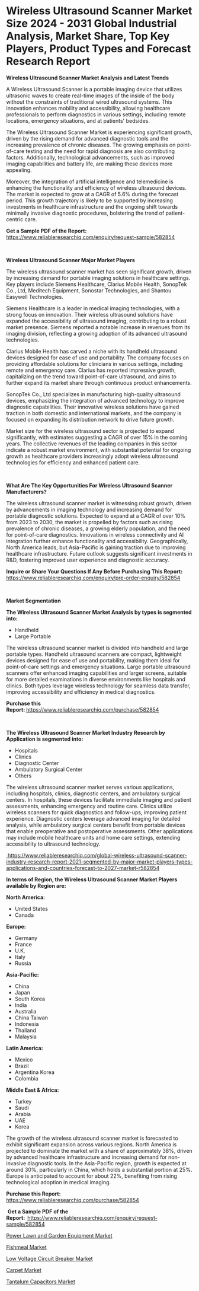 <p><h1>Wireless Ultrasound Scanner Market Size 2024 - 2031 Global Industrial Analysis, Market Share, Top Key Players, Product Types and Forecast Research Report</h1></p><p><strong>Wireless Ultrasound Scanner Market Analysis and Latest Trends</strong></p>
<p><p>A Wireless Ultrasound Scanner is a portable imaging device that utilizes ultrasonic waves to create real-time images of the inside of the body without the constraints of traditional wired ultrasound systems. This innovation enhances mobility and accessibility, allowing healthcare professionals to perform diagnostics in various settings, including remote locations, emergency situations, and at patients' bedsides.</p><p>The Wireless Ultrasound Scanner Market is experiencing significant growth, driven by the rising demand for advanced diagnostic tools and the increasing prevalence of chronic diseases. The growing emphasis on point-of-care testing and the need for rapid diagnosis are also contributing factors. Additionally, technological advancements, such as improved imaging capabilities and battery life, are making these devices more appealing.</p><p>Moreover, the integration of artificial intelligence and telemedicine is enhancing the functionality and efficiency of wireless ultrasound devices. The market is expected to grow at a CAGR of 5.6% during the forecast period. This growth trajectory is likely to be supported by increasing investments in healthcare infrastructure and the ongoing shift towards minimally invasive diagnostic procedures, bolstering the trend of patient-centric care.</p></p>
<p><strong>Get a Sample PDF of the Report:&nbsp;</strong> <a href="https://www.reliableresearchiq.com/enquiry/request-sample/582854?utm_campaign=1137&utm_medium=2&utm_source=Github&utm_content=ia&utm_term=16122024&utm_id=wireless-ultrasound-scanner">https://www.reliableresearchiq.com/enquiry/request-sample/582854</a></p>
<p>&nbsp;</p>
<p><strong>Wireless Ultrasound Scanner Major Market Players</strong></p>
<p><p>The wireless ultrasound scanner market has seen significant growth, driven by increasing demand for portable imaging solutions in healthcare settings. Key players include Siemens Healthcare, Clarius Mobile Health, SonopTek Co., Ltd, Meditech Equipment, Sonostar Technologies, and Shantou Easywell Technologies.</p><p>Siemens Healthcare is a leader in medical imaging technologies, with a strong focus on innovation. Their wireless ultrasound solutions have expanded the accessibility of ultrasound imaging, contributing to a robust market presence. Siemens reported a notable increase in revenues from its imaging division, reflecting a growing adoption of its advanced ultrasound technologies.</p><p>Clarius Mobile Health has carved a niche with its handheld ultrasound devices designed for ease of use and portability. The company focuses on providing affordable solutions for clinicians in various settings, including remote and emergency care. Clarius has reported impressive growth, capitalizing on the trend toward point-of-care ultrasound, and aims to further expand its market share through continuous product enhancements.</p><p>SonopTek Co., Ltd specializes in manufacturing high-quality ultrasound devices, emphasizing the integration of advanced technology to improve diagnostic capabilities. Their innovative wireless solutions have gained traction in both domestic and international markets, and the company is focused on expanding its distribution network to drive future growth.</p><p>Market size for the wireless ultrasound sector is projected to expand significantly, with estimates suggesting a CAGR of over 15% in the coming years. The collective revenues of the leading companies in this sector indicate a robust market environment, with substantial potential for ongoing growth as healthcare providers increasingly adopt wireless ultrasound technologies for efficiency and enhanced patient care.</p></p>
<p>&nbsp;</p>
<p><strong>What Are The Key Opportunities For Wireless Ultrasound Scanner Manufacturers?</strong></p>
<p><p>The wireless ultrasound scanner market is witnessing robust growth, driven by advancements in imaging technology and increasing demand for portable diagnostic solutions. Expected to expand at a CAGR of over 10% from 2023 to 2030, the market is propelled by factors such as rising prevalence of chronic diseases, a growing elderly population, and the need for point-of-care diagnostics. Innovations in wireless connectivity and AI integration further enhance functionality and accessibility. Geographically, North America leads, but Asia-Pacific is gaining traction due to improving healthcare infrastructure. Future outlook suggests significant investments in R&D, fostering improved user experience and diagnostic accuracy.</p></p>
<p><strong>Inquire or Share Your Questions If Any Before Purchasing This Report:</strong> <a href="https://www.reliableresearchiq.com/enquiry/pre-order-enquiry/582854?utm_campaign=1137&utm_medium=2&utm_source=Github&utm_content=ia&utm_term=16122024&utm_id=wireless-ultrasound-scanner">https://www.reliableresearchiq.com/enquiry/pre-order-enquiry/582854</a></p>
<p>&nbsp;</p>
<p><strong>Market Segmentation</strong></p>
<p><strong>The Wireless Ultrasound Scanner Market Analysis by types is segmented into:</strong></p>
<p><ul><li>Handheld</li><li>Large Portable</li></ul></p>
<p><p>The wireless ultrasound scanner market is divided into handheld and large portable types. Handheld ultrasound scanners are compact, lightweight devices designed for ease of use and portability, making them ideal for point-of-care settings and emergency situations. Large portable ultrasound scanners offer enhanced imaging capabilities and larger screens, suitable for more detailed examinations in diverse environments like hospitals and clinics. Both types leverage wireless technology for seamless data transfer, improving accessibility and efficiency in medical diagnostics.</p></p>
<p><strong>Purchase this Report:&nbsp;</strong><a href="https://www.reliableresearchiq.com/purchase/582854?utm_campaign=1137&utm_medium=2&utm_source=Github&utm_content=ia&utm_term=16122024&utm_id=wireless-ultrasound-scanner">https://www.reliableresearchiq.com/purchase/582854</a></p>
<p>&nbsp;</p>
<p><strong>The Wireless Ultrasound Scanner Market Industry Research by Application is segmented into:</strong></p>
<p><ul><li>Hospitals</li><li>Clinics</li><li>Diagnostic Center</li><li>Ambulatory Surgical Center</li><li>Others</li></ul></p>
<p><p>The wireless ultrasound scanner market serves various applications, including hospitals, clinics, diagnostic centers, and ambulatory surgical centers. In hospitals, these devices facilitate immediate imaging and patient assessments, enhancing emergency and routine care. Clinics utilize wireless scanners for quick diagnostics and follow-ups, improving patient experience. Diagnostic centers leverage advanced imaging for detailed analysis, while ambulatory surgical centers benefit from portable devices that enable preoperative and postoperative assessments. Other applications may include mobile healthcare units and home care settings, extending accessibility to ultrasound technology.</p></p>
<p><a href="https://www.reliableresearchiq.com/global-wireless-ultrasound-scanner-industry-research-report-2021-segmented-by-major-market-players-types-applications-and-countries-forecast-to-2027-market-r582854?utm_campaign=1137&utm_medium=2&utm_source=Github&utm_content=ia&utm_term=16122024&utm_id=wireless-ultrasound-scanner">&nbsp;https://www.reliableresearchiq.com/global-wireless-ultrasound-scanner-industry-research-report-2021-segmented-by-major-market-players-types-applications-and-countries-forecast-to-2027-market-r582854</a></p>
<p><strong>In terms of Region, the Wireless Ultrasound Scanner Market Players available by Region are:</strong></p>
<p>
    <p> <strong> North America: </strong>
        <ul>
            <li>United States</li>
            <li>Canada</li>
        </ul>
        </p> 
    <p> <strong> Europe: </strong>
        <ul>
            <li>Germany</li>
            <li>France</li>
            <li>U.K.</li>
            <li>Italy</li>
            <li>Russia</li>
        </ul>
        </p> 
    <p> <strong> Asia-Pacific: </strong>
        <ul>
            <li>China</li>
            <li>Japan</li>
            <li>South Korea</li>
            <li>India</li>
            <li>Australia</li>
            <li>China Taiwan</li>
            <li>Indonesia</li>
            <li>Thailand</li>
            <li>Malaysia</li>
        </ul>
        </p> 
    <p> <strong> Latin America: </strong>
        <ul>
            <li>Mexico</li>
            <li>Brazil</li>
            <li>Argentina Korea</li>
            <li>Colombia</li>
        </ul>
        </p> 
    <p> <strong> Middle East & Africa: </strong>
        <ul>
            <li>Turkey</li>
            <li>Saudi</li>
            <li>Arabia</li>
            <li>UAE</li>
            <li>Korea</li>
        </ul>
    </p>
    </p>
<p><p>The growth of the wireless ultrasound scanner market is forecasted to exhibit significant expansion across various regions. North America is projected to dominate the market with a share of approximately 38%, driven by advanced healthcare infrastructure and increasing demand for non-invasive diagnostic tools. In the Asia-Pacific region, growth is expected at around 30%, particularly in China, which holds a substantial portion at 25%. Europe is anticipated to account for about 22%, benefiting from rising technological adoption in medical imaging.</p></p>
<p><strong>Purchase this Report: </strong><a href="https://www.reliableresearchiq.com/purchase/582854?utm_campaign=1137&utm_medium=2&utm_source=Github&utm_content=ia&utm_term=16122024&utm_id=wireless-ultrasound-scanner">https://www.reliableresearchiq.com/purchase/582854</a></p>
<p>&nbsp;<strong>Get a Sample PDF of the Report:&nbsp;&nbsp;</strong><a href="https://www.reliableresearchiq.com/enquiry/request-sample/582854?utm_campaign=1137&utm_medium=2&utm_source=Github&utm_content=ia&utm_term=16122024&utm_id=wireless-ultrasound-scanner">https://www.reliableresearchiq.com/enquiry/request-sample/582854</a></p>
<p><strong></strong></p>
<p><p><a href="https://www.linkedin.com/pulse/power-lawn-garden-equipment-market-trends-forecast-growth-6ij3e?utm_campaign=1137&utm_medium=2&utm_source=Github&utm_content=ia&utm_term=16122024&utm_id=wireless-ultrasound-scanner">Power Lawn and Garden Equipment Market</a></p><p><a href="https://www.linkedin.com/pulse/evalua-mark-research-ptwwe?utm_campaign=1137&utm_medium=2&utm_source=Github&utm_content=ia&utm_term=16122024&utm_id=wireless-ultrasound-scanner">Fishmeal Market</a></p><p><a href="https://www.linkedin.com/pulse/in-depth-low-voltage-circuit-breaker-market-report-growth-kji1e?utm_campaign=1137&utm_medium=2&utm_source=Github&utm_content=ia&utm_term=16122024&utm_id=wireless-ultrasound-scanner">Low Voltage Circuit Breaker Market</a></p><p><a href="https://www.linkedin.com/pulse/carpet-market-forecast-key-factors-boosting-42-growth-rate-rxdmc?utm_campaign=1137&utm_medium=2&utm_source=Github&utm_content=ia&utm_term=16122024&utm_id=wireless-ultrasound-scanner">Carpet Market</a></p><p><a href="https://www.linkedin.com/pulse/tantalum-capacitors-market-growth-forecast-global-analysis-ivmle?utm_campaign=1137&utm_medium=2&utm_source=Github&utm_content=ia&utm_term=16122024&utm_id=wireless-ultrasound-scanner">Tantalum Capacitors Market</a></p></p>